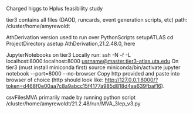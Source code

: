 Charged higgs to Hplus feasibility study

tier3 contains all files (DAOD, runcards, event generation scripts, etc)
    path: /cluster/home/amyrewoldt

AthDerivation version used to run over PythonScripts
    setupATLAS
    cd ProjectDirectory
    asetup AthDerivation,21.2.48.0, here

JupyterNotebooks on tier3
Locally run:
    ssh -N -f -L localhost:8000:localhost:8000 usrname@master.tier3-atlas.uta.edu
On tier3 (must install miniconda first)
    source miniconda/bin/activate
    jupyter notebook --port=8000 --no-browser
Copy http provided and paste into browser of choice (http should look like: http://127.0.0.1:8000/?token=d468f0e00aa7c8a9abcc15f4177a985d818d4aa639fbaf16).

csvFilesMVA primarily made by running python script
    /cluster/home/amyrewoldt/21.2.48/run/MVA_3lep_v3.py
